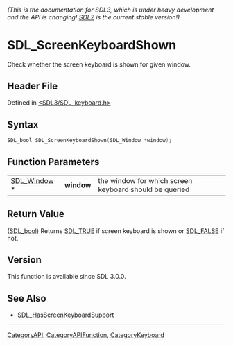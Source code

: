 ###### (This is the documentation for SDL3, which is under heavy development and the API is changing! [SDL2](https://wiki.libsdl.org/SDL2/) is the current stable version!)
# SDL_ScreenKeyboardShown

Check whether the screen keyboard is shown for given window.

## Header File

Defined in [<SDL3/SDL_keyboard.h>](https://github.com/libsdl-org/SDL/blob/main/include/SDL3/SDL_keyboard.h)

## Syntax

```c
SDL_bool SDL_ScreenKeyboardShown(SDL_Window *window);
```

## Function Parameters

|                            |            |                                                        |
| -------------------------- | ---------- | ------------------------------------------------------ |
| [SDL_Window](SDL_Window) * | **window** | the window for which screen keyboard should be queried |

## Return Value

([SDL_bool](SDL_bool)) Returns [SDL_TRUE](SDL_TRUE) if screen keyboard is
shown or [SDL_FALSE](SDL_FALSE) if not.

## Version

This function is available since SDL 3.0.0.

## See Also

- [SDL_HasScreenKeyboardSupport](SDL_HasScreenKeyboardSupport)

----
[CategoryAPI](CategoryAPI), [CategoryAPIFunction](CategoryAPIFunction), [CategoryKeyboard](CategoryKeyboard)

